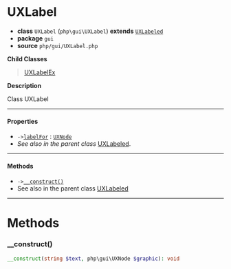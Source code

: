 # UXLabel

- **class** `UXLabel` (`php\gui\UXLabel`) **extends** [`UXLabeled`](https://github.com/jphp-compiler/jphp/blob/master/exts/jphp-gui-ext/api-docs/classes/php/gui/UXLabeled.md)
- **package** `gui`
- **source** `php/gui/UXLabel.php`

**Child Classes**

> [UXLabelEx](https://github.com/jphp-compiler/jphp/blob/master/exts/jphp-gui-ext/api-docs/classes/php/gui/UXLabelEx.md)

**Description**

Class UXLabel

---

#### Properties

- `->`[`labelFor`](#prop-labelfor) : [`UXNode`](https://github.com/jphp-compiler/jphp/blob/master/exts/jphp-gui-ext/api-docs/classes/php/gui/UXNode.md)
- *See also in the parent class* [UXLabeled](https://github.com/jphp-compiler/jphp/blob/master/exts/jphp-gui-ext/api-docs/classes/php/gui/UXLabeled.md).

---

#### Methods

- `->`[`__construct()`](#method-__construct)
- See also in the parent class [UXLabeled](https://github.com/jphp-compiler/jphp/blob/master/exts/jphp-gui-ext/api-docs/classes/php/gui/UXLabeled.md)

---
# Methods

<a name="method-__construct"></a>

### __construct()
```php
__construct(string $text, php\gui\UXNode $graphic): void
```